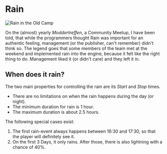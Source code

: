 # Rain

![Rain in the Old Camp](images/rain.gif)

On the (almost) yearly _Moddertreffen_, a Community Meetup, I have been told,
that while the programmers thought Rain was important for an authentic feeling,
management (or the publisher, can't remember) didn't think so. The legend goes
that some members of the team met at the weekend and implemented rain into the
engine, because it felt like the right thing to do. Management liked it (or
didn't care) and they left it in.

## When does it rain?

The two main properties for controlling the rain are its _Start_ and _Stop_ times.

- There are no limitations on when the rain happens during the day (or night).
- The minimum duration for rain is 1 hour.
- The maximum duration is about 2.5 hours.

The following special cases exist:

1.  The first rain-event always happens between 16:30 and 17:30, so that the
    player will definitely see it.
2.  On the first 3 Days, it only rains. After those, there is also lightning with a chance of 40%.
